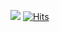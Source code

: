 ![](https://hit.yhype.me/github/profile?user_id=75175772)
[![Hits](https://hits.sh/github.com/Kaushik-Ss.svg?label=%2B)](https://hits.sh/github.com/Kaushik-Ss/)
